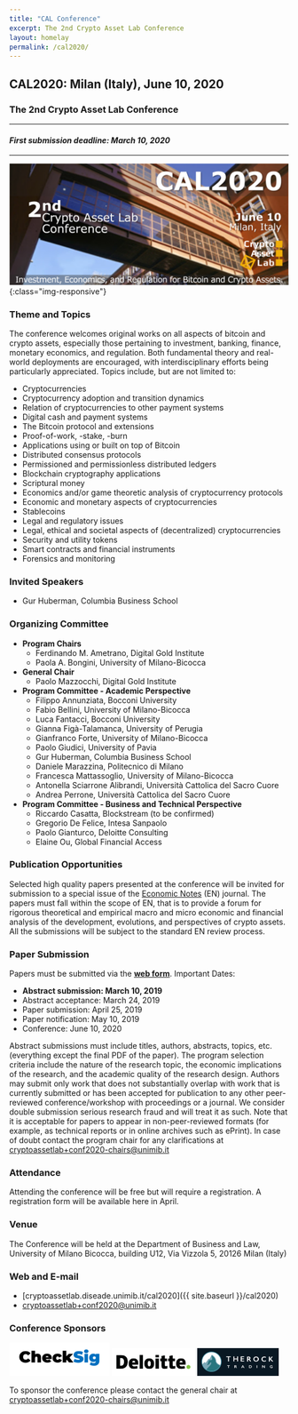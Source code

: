 ```yaml
---
title: "CAL Conference"
excerpt: The 2nd Crypto Asset Lab Conference
layout: homelay
permalink: /cal2020/
---
```


## __CAL2020: Milan (Italy), June 10, 2020__

### The 2nd Crypto Asset Lab Conference

---

#### ___First submission deadline: March 10, 2020___

---
![CAL2020](/img/cal2020/20200610-cal2020.png){:class="img-responsive"}

### Theme and Topics

The conference welcomes original works on all aspects
of bitcoin and crypto assets, especially those pertaining to
investment, banking, finance, monetary economics, and regulation.
Both fundamental theory and real-world deployments are encouraged,
with interdisciplinary efforts being particularly appreciated.
Topics include, but are not limited to:

* Cryptocurrencies
* Cryptocurrency adoption and transition dynamics
* Relation of cryptocurrencies to other payment systems
* Digital cash and payment systems
* The Bitcoin protocol and extensions
* Proof-of-work, -stake, -burn
* Applications using or built on top of Bitcoin
* Distributed consensus protocols
* Permissioned and permissionless distributed ledgers
* Blockchain cryptography applications
* Scriptural money
* Economics and/or game theoretic analysis of cryptocurrency protocols
* Economic and monetary aspects of cryptocurrencies
* Stablecoins
* Legal and regulatory issues
* Legal, ethical and societal aspects of (decentralized) cryptocurrencies
* Security and utility tokens
* Smart contracts and financial instruments
* Forensics and monitoring

### Invited Speakers

* Gur Huberman, Columbia Business School

### Organizing Committee

* __Program Chairs__
  * Ferdinando M. Ametrano, Digital Gold Institute
  * Paola A. Bongini, University of Milano-Bicocca
* __General Chair__
  * Paolo Mazzocchi, Digital Gold Institute
* __Program Committee - Academic Perspective__
  * Filippo Annunziata, Bocconi University
  * Fabio Bellini, University of Milano-Bicocca
  * Luca Fantacci, Bocconi University
  * Gianna Figà-Talamanca, University of Perugia
  * Gianfranco Forte, University of Milano-Bicocca
  * Paolo Giudici, University of Pavia
  * Gur Huberman, Columbia Business School
  * Daniele Marazzina, Politecnico di Milano
  * Francesca Mattassoglio, University of Milano-Bicocca
  * Antonella Sciarrone Alibrandi, Università Cattolica del Sacro Cuore
  * Andrea Perrone, Università Cattolica del Sacro Cuore
* __Program Committee - Business and Technical Perspective__
  * Riccardo Casatta, Blockstream (to be confirmed)
  * Gregorio De Felice, Intesa Sanpaolo
  * Paolo Gianturco, Deloitte Consulting
  * Elaine Ou, Global Financial Access

### Publication Opportunities

Selected high quality papers presented at the
conference will be invited
for submission to a special issue of the
[Economic Notes](https://onlinelibrary.wiley.com/page/journal/14680300/homepage/productinformation.html)
(EN) journal.
The papers must fall within the scope of EN,
that is to provide a forum for rigorous theoretical and
empirical macro and micro economic and financial analysis
of the development, evolutions, and perspectives of crypto assets.
All the submissions will be subject to the standard EN review process.

### Paper Submission

Papers must be submitted via the
**[web form](https://forms.gle/r8GFncNuSgjqWbEn7)**.
Important Dates:

* __Abstract submission: March 10, 2019__
* Abstract acceptance: March 24, 2019
* Paper submission: April 25, 2019
* Paper notification: May 10, 2019
* Conference: June 10, 2020

Abstract submissions must include titles, authors, abstracts,
topics, etc.
(everything except the final PDF of the paper).
The program selection criteria include
the nature of the research topic, the economic implications
of the research, and the academic quality of the research design.
Authors may submit only work that does not substantially overlap
with work that is currently submitted or has been accepted for
publication to any other peer-reviewed conference/workshop with
proceedings or a journal. We consider double submission serious
research fraud and will treat it as such. Note that it is acceptable
for papers to appear in non-peer-reviewed formats
(for example, as technical reports or in online archives such as ePrint).
In case of doubt contact the program chair for any clarifications at
[cryptoassetlab+conf2020-chairs@unimib.it](mailto:cryptoassetlab+conf2020-chairs@unimib.it)

### Attendance

Attending the conference will be free but will require a registration.
A registration form will be available here in April.

### Venue

The Conference will be held at the Department of Business and Law,
University of Milano Bicocca,
building U12, Via Vizzola 5, 20126 Milan (Italy)

### Web and E-mail

* [cryptoassetlab.diseade.unimib.it/cal2020]({{ site.baseurl }}/cal2020)
* [cryptoassetlab+conf2020@unimib.it](mailto:cryptoassetlab+conf2020@unimib.it)

### Conference Sponsors

<!-- -->
[<img src="/img/cal2020/CheckSig-logo-transparent.png" height="60">](http://checksig.io)
[<img src="/img/cal2020/deloitte-logo.png" height="50">](http://www2.deloitte.com/it)
[<img src="/img/cal2020/trt-logo.png" height="50">](https://www.therocktrading.com/en/)
<!-- -->

To sponsor the conference please contact the general chair at
[cryptoassetlab+conf2020-chairs@unimib.it](mailto:cryptoassetlab+conf2020-chairs@unimib.it)
